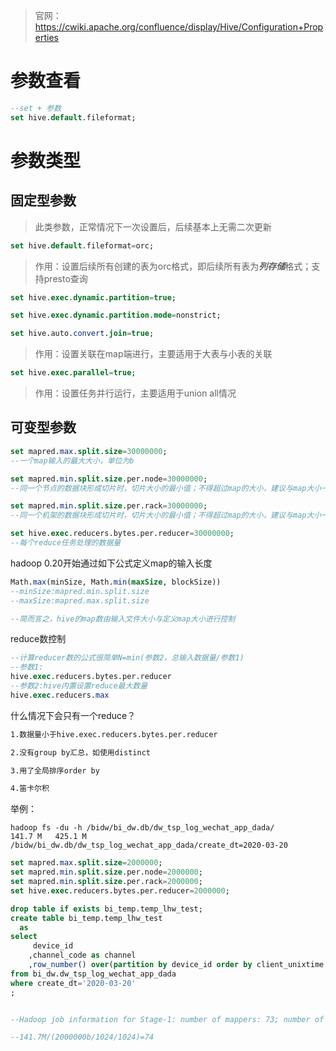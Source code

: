 > 官网：https://cwiki.apache.org/confluence/display/Hive/Configuration+Properties

# 参数查看

```sql
--set + 参数
set hive.default.fileformat;
```



# 参数类型

## 固定型参数

> 此类参数，正常情况下一次设置后，后续基本上无需二次更新



```sql
set hive.default.fileformat=orc;
```

> 作用：设置后续所有创建的表为orc格式，即后续所有表为***列存储***格式；支持presto查询



```sql
set hive.exec.dynamic.partition=true;

set hive.exec.dynamic.partition.mode=nonstrict;
```



```sql
set hive.auto.convert.join=true;
```

> 作用：设置关联在map端进行，主要适用于大表与小表的关联



```sql
set hive.exec.parallel=true;
```

> 作用：设置任务并行运行，主要适用于union all情况



## 可变型参数

```sql
set mapred.max.split.size=30000000;
--一个map输入的最大大小，单位为b

set mapred.min.split.size.per.node=30000000;
--同一个节点的数据块形成切片时，切片大小的最小值；不得超过map的大小，建议与map大小一致

set mapred.min.split.size.per.rack=30000000;
--同一个机架的数据块形成切片时，切片大小的最小值；不得超过map的大小，建议与map大小一致

set hive.exec.reducers.bytes.per.reducer=30000000;
--每个reduce任务处理的数据量
```



hadoop 0.20开始通过如下公式定义map的输入长度

```sql
Math.max(minSize, Math.min(maxSize, blockSize))
--minSize:mapred.min.split.size
--maxSize:mapred.max.split.size

--简而言之，hive的map数由输入文件大小与定义map大小进行控制
```



reduce数控制

```sql
--计算reducer数的公式很简单N=min(参数2，总输入数据量/参数1)
--参数1:
hive.exec.reducers.bytes.per.reducer
--参数2:hive内置设置reduce最大数量
hive.exec.reducers.max
```



什么情况下会只有一个reduce？

```tex
1.数据量小于hive.exec.reducers.bytes.per.reducer

2.没有group by汇总，如使用distinct

3.用了全局排序order by

4.笛卡尔积
```





举例：

```shell
hadoop fs -du -h /bidw/bi_dw.db/dw_tsp_log_wechat_app_dada/
141.7 M   425.1 M  /bidw/bi_dw.db/dw_tsp_log_wechat_app_dada/create_dt=2020-03-20
```

```sql
set mapred.max.split.size=2000000;
set mapred.min.split.size.per.node=2000000;
set mapred.min.split.size.per.rack=2000000;
set hive.exec.reducers.bytes.per.reducer=2000000;

drop table if exists bi_temp.temp_lhw_test;
create table bi_temp.temp_lhw_test
  as
select
     device_id
    ,channel_code as channel
    ,row_number() over(partition by device_id order by client_unixtime asc) as rnk
from bi_dw.dw_tsp_log_wechat_app_dada
where create_dt='2020-03-20'
;


--Hadoop job information for Stage-1: number of mappers: 73; number of reducers: 75

--141.7M/(2000000b/1024/1024)=74
```

